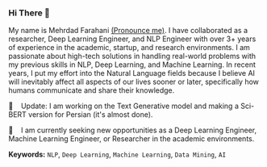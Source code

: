 ### Hi There 👋

My name is Mehrdad Farahani [(Pronounce me)](https://www.nameshouts.com/names/persian/pronounce-mehrdad-farahani). I have collaborated as a researcher, Deep Learning Engineer, and NLP Engineer with over 3+ years of experience in the academic, startup, and research environments. I am passionate about high-tech solutions in handling real-world problems with my previous skills in NLP, Deep Learning, and Machine Learning. In recent years, I put my effort into the Natural Language fields because I believe AI will inevitably affect all aspects of our lives sooner or later, specifically how humans communicate and share their knowledge.

<!-- ![Mehrdad's github stats](https://github-readme-stats.vercel.app/api?username=m3hrdadfi&show_icons=true&theme=vue) -->

🔔 &nbsp;&nbsp; Update: I am working on the Text Generative model and making a Sci-BERT version for Persian (it's almost done).

🔎 &nbsp;&nbsp; I am currently seeking new opportunities as a Deep Learning Engineer, Machine Learning Engineer, or Researcher in the academic environments.

**Keywords:** `NLP`, `Deep Learning`, `Machine Learning`, `Data Mining`, `AI`

